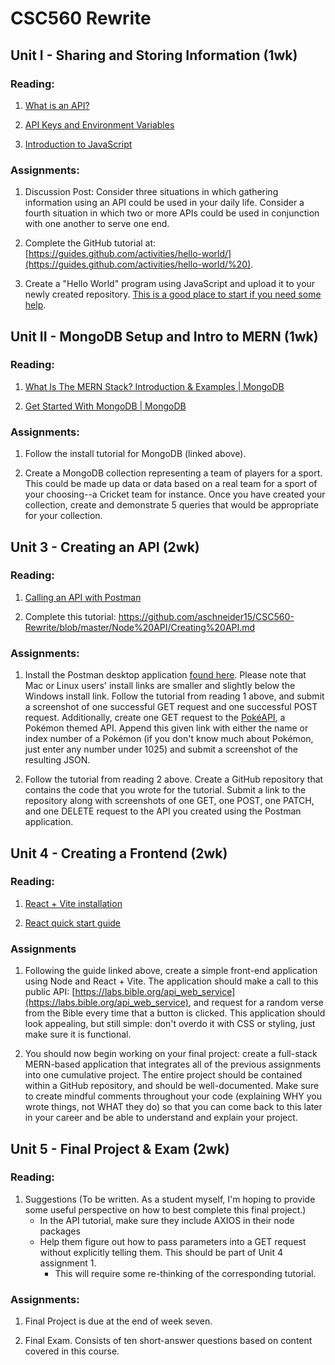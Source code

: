 # CSC560 Rewrite

## Unit I - Sharing and Storing Information (1wk)

### Reading:

1. [What is an API?](https://www.geeksforgeeks.org/what-is-an-api/)

2. [API Keys and Environment Variables](https://www.netlify.com/blog/a-guide-to-storing-api-keys-securely-with-environment-variables/)

3. [Introduction to JavaScript](https://www.geeksforgeeks.org/introduction-to-javascript/?ref=lbp)

### Assignments:

1. Discussion Post: Consider three situations in which gathering information using an API could be used in your daily life. Consider a fourth situation in which two or more APIs could be used in conjunction with one another to serve one end.

2. Complete the GitHub tutorial at: [https://guides.github.com/activities/hello-world/](https://guides.github.com/activities/hello-world/%20).

3. Create a "Hello World" program using JavaScript and upload it to your newly created repository. [This is a good place to start if you need some help](https://www.programiz.com/javascript/examples/hello-world).

## Unit II - MongoDB Setup and Intro to MERN (1wk)

### Reading:

1. [What Is The MERN Stack? Introduction & Examples | MongoDB](https://www.mongodb.com/mern-stack)

2. [Get Started With MongoDB | MongoDB](https://www.mongodb.com/basics/get-started)

### Assignments:

1. Follow the install tutorial for MongoDB (linked above).

2. Create a MongoDB collection representing a team of players for a sport. This could be made up data or data based on a real team for a sport of your choosing--a Cricket team for instance. Once you have created your collection, create and demonstrate 5 queries that would be appropriate for your collection.

## Unit 3 - Creating an API (2wk)

### Reading:

1. [Calling an API with Postman](https://www.guru99.com/postman-tutorial.html)

2. Complete this tutorial: https://github.com/aschneider15/CSC560-Rewrite/blob/master/Node%20API/Creating%20API.md

### Assignments:

1. Install the Postman desktop application [found here](https://www.postman.com/downloads/). Please note that Mac or Linux users' install links are smaller and slightly below the Windows install link. Follow the tutorial from reading 1 above, and submit a screenshot of one successful GET request and one successful POST request. Additionally, create one GET request to the [PokéAPI](https://pokeapi.co/api/v2/pokemon/), a Pokémon themed API. Append this given link with either the name or index number of a Pokémon (if you don't know much about Pokémon, just enter any number under 1025) and submit a screenshot of the resulting JSON.

2. Follow the tutorial from reading 2 above. Create a GitHub repository that contains the code that you wrote for the tutorial. Submit a link to the repository along with screenshots of one GET, one POST, one PATCH, and one DELETE request to the API you created using the Postman application.

## Unit 4 - Creating a Frontend (2wk)

### Reading:

1. [React + Vite installation](https://vitejs.dev/guide/)

2. [React quick start guide](https://react.dev/learn)

### Assignments

1. Following the guide linked above, create a simple front-end application using Node and React + Vite. The application should make a call to this public API: [https://labs.bible.org/api_web_service](https://labs.bible.org/api_web_service), and request for a random verse from the Bible every time that a button is clicked. This application should look appealing, but still simple: don't overdo it with CSS or styling, just make sure it is functional.

2. You should now begin working on your final project: create a full-stack MERN-based application that integrates all of the previous assignments into one cumulative project. The entire project should be contained within a GitHub repository, and should be well-documented. Make sure to create mindful comments throughout your code (explaining WHY you wrote things, not WHAT they do) so that you can come back to this later in your career and be able to understand and explain your project.

## Unit 5 - Final Project & Exam (2wk)

### Reading:

1. Suggestions (To be written. As a student myself, I'm hoping to provide some useful perspective on how to best complete this final project.)
   - In the API tutorial, make sure they include AXIOS in their node packages
   - Help them figure out how to pass parameters into a GET request without explicitly telling them. This should be part of Unit 4 assignment 1.
     - This will require some re-thinking of the corresponding tutorial.

### Assignments:

1. Final Project is due at the end of week seven.

2. Final Exam. Consists of ten short-answer questions based on content covered in this course.

